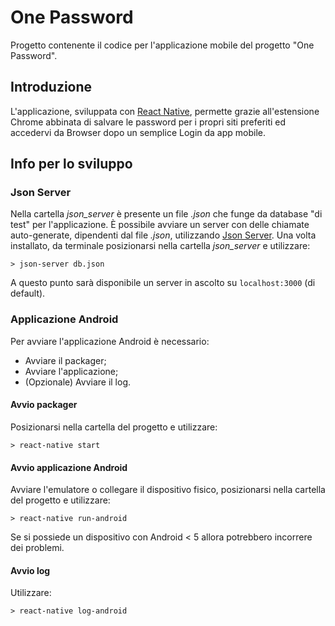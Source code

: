 # One Password
Progetto contenente il codice per l'applicazione mobile del progetto "One Password".

## Introduzione
L'applicazione, sviluppata con [React Native](https://facebook.github.io/react-native/ "React Native Homepage"),
permette grazie all'estensione Chrome abbinata di salvare le password per i propri siti preferiti ed accedervi da Browser
dopo un semplice Login da app mobile.

## Info per lo sviluppo

### Json Server
Nella cartella *json_server* è presente un file *.json* che funge da database "di test" per l'applicazione.
È possibile avviare un server con delle chiamate auto-generate, dipendenti dal file *.json*, utilizzando 
[Json Server](https://github.com/typicode/json-server "Json Server").
Una volta installato, da terminale posizionarsi nella cartella *json_server* e utilizzare:
```
> json-server db.json
```
A questo punto sarà disponibile un server in ascolto su `localhost:3000` (di default).

### Applicazione Android
Per avviare l'applicazione Android è necessario:
* Avviare il packager;
* Avviare l'applicazione;
* (Opzionale) Avviare il log.

#### Avvio packager
Posizionarsi nella cartella del progetto e utilizzare:
```
> react-native start
```

#### Avvio applicazione Android
Avviare l'emulatore o collegare il dispositivo fisico,
posizionarsi nella cartella del progetto e utilizzare:
```
> react-native run-android
```
Se si possiede un dispositivo con Android < 5 allora potrebbero incorrere dei problemi.

#### Avvio log
Utilizzare:
```
> react-native log-android
```
